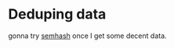 # Deduping data

gonna try [semhash](https://github.com/MinishLab/semhash) once I get some decent data. 